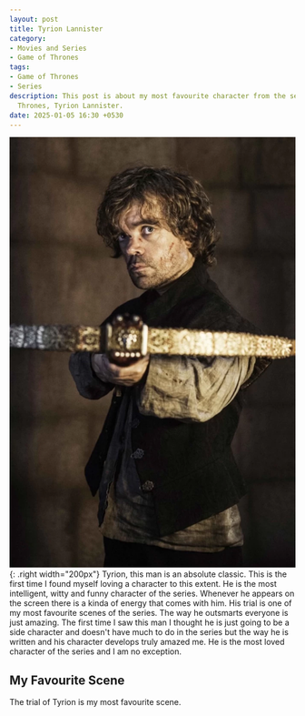 ```yaml
---
layout: post
title: Tyrion Lannister
category:
- Movies and Series
- Game of Thrones
tags:
- Game of Thrones
- Series
description: This post is about my most favourite character from the series Game of
  Thrones, Tyrion Lannister.
date: 2025-01-05 16:30 +0530
---
```

![Desktop View](/assets/img/tyrion.webp){: .right width="200px"}
Tyrion, this man is an absolute classic. This is the first time I found myself loving a character to this extent. He is the most intelligent, witty and funny character of the series. Whenever he appears on the screen there is a kinda of energy that comes with him. His trial is one of my most favourite scenes of the series. The way he outsmarts everyone is just amazing. The first time I saw this man I thought he is just going to be a side character and doesn't have much to do in the series but the way he is written and his character develops truly amazed me. He is the most loved character of the series and I am no exception.

## My Favourite Scene
The trial of Tyrion is my most favourite scene.
